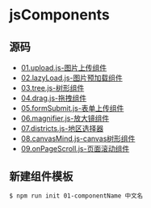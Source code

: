 # jsComponents

## 源码
* [01.upload.js-图片上传组件](https://github.com/twinkle77/jsComponents/tree/master/01.upload)
* [02.lazyLoad.js-图片预加载组件](https://github.com/twinkle77/jsComponents/tree/master/02.lazyLoad)
* [03.tree.js-树形组件](https://github.com/twinkle77/jsComponents/tree/master/03.tree)
* [04.drag.js-拖拽组件](https://github.com/twinkle77/jsComponents/tree/master/04.drag)
* [05.formSubmit.js-表单上传组件](https://github.com/twinkle77/jsComponents/tree/master/05.formSubmit)
* [06.magnifier.js-放大镜组件](https://github.com/twinkle77/jsComponents/tree/master/06.magnifier)
* [07.districts.js-地区选择器](https://github.com/twinkle77/jsComponents/tree/master/07.districts)
* [08.canvasMind.js-canvas树形组件](https://github.com/twinkle77/jsComponents/tree/master/08.canvasMind)
* [09.onPageScroll.js-页面滚动组件](https://github.com/twinkle77/jsComponents/tree/master/09.onPageScroll)
<!--new -->

## 新建组件模板
```sh
$ npm run init 01-componentName 中文名
```
